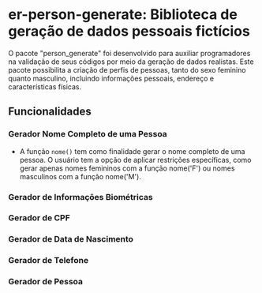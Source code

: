 # er-person-generate: Biblioteca de geração de dados pessoais fictícios

O pacote "person_generate" foi desenvolvido para auxiliar programadores na validação de seus códigos por meio da geração de dados realistas. Este pacote possibilita a criação de perfis de pessoas, tanto do sexo feminino quanto masculino, incluindo informações pessoais, endereço e características físicas.

## Funcionalidades

### Gerador Nome Completo de uma Pessoa

- A função `nome()` tem como finalidade gerar o nome completo de uma pessoa. O usuário tem a opção de aplicar restrições específicas, como gerar apenas nomes femininos com a função nome('F') ou nomes masculinos com a função nome('M').

### Gerador de Informações Biométricas

### Gerador de CPF

### Gerador de Data de Nascimento

### Gerador de Telefone

### Gerador de Pessoa 

